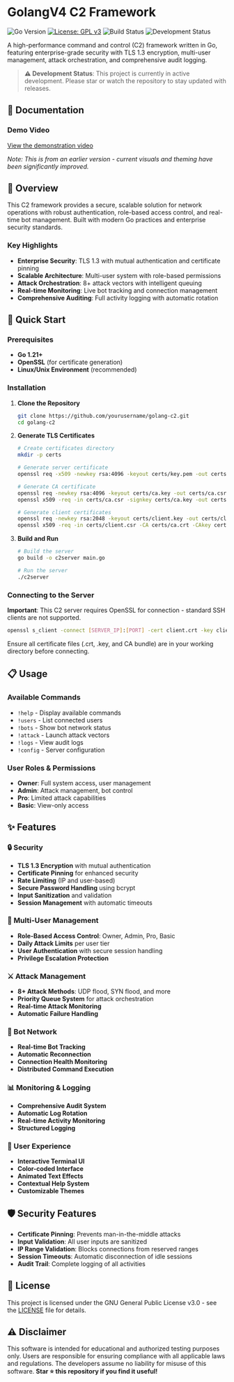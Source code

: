 # GolangV4 C2 Framework

![Go Version](https://img.shields.io/badge/go-1.21+-blue.svg)
[![License: GPL v3](https://img.shields.io/badge/License-GPLv3-blue.svg)](https://www.gnu.org/licenses/gpl-3.0)
![Build Status](https://img.shields.io/badge/build-passing-brightgreen.svg)
![Development Status](https://img.shields.io/badge/status-in%20development-yellow.svg)

A high-performance command and control (C2) framework written in Go, featuring enterprise-grade security with TLS 1.3 encryption, multi-user management, attack orchestration, and comprehensive audit logging.

> **⚠️ Development Status**: This project is currently in active development. Please star or watch the repository to stay updated with releases.

## 📖 Documentation

### Demo Video
[View the demonstration video](https://github.com/user-attachments/assets/d7e4b3d9-75b6-4a4f-95db-f88b376c020f)

*Note: This is from an earlier version - current visuals and theming have been significantly improved.*

## 🎯 Overview

This C2 framework provides a secure, scalable solution for network operations with robust authentication, role-based access control, and real-time bot management. Built with modern Go practices and enterprise security standards.

### Key Highlights
- **Enterprise Security**: TLS 1.3 with mutual authentication and certificate pinning
- **Scalable Architecture**: Multi-user system with role-based permissions
- **Attack Orchestration**: 8+ attack vectors with intelligent queuing
- **Real-time Monitoring**: Live bot tracking and connection management
- **Comprehensive Auditing**: Full activity logging with automatic rotation
  
## 🚀 Quick Start

### Prerequisites
- **Go 1.21+**
- **OpenSSL** (for certificate generation)
- **Linux/Unix Environment** (recommended)

### Installation

1. **Clone the Repository**
   ```bash
   git clone https://github.com/yourusername/golang-c2.git
   cd golang-c2
   ```

2. **Generate TLS Certificates**
   ```bash
   # Create certificates directory
   mkdir -p certs
   
   # Generate server certificate
   openssl req -x509 -newkey rsa:4096 -keyout certs/key.pem -out certs/cert.pem -days 365 -nodes
   
   # Generate CA certificate
   openssl req -newkey rsa:4096 -keyout certs/ca.key -out certs/ca.csr -nodes
   openssl x509 -req -in certs/ca.csr -signkey certs/ca.key -out certs/ca.crt
   
   # Generate client certificates
   openssl req -newkey rsa:2048 -keyout certs/client.key -out certs/client.csr -nodes
   openssl x509 -req -in certs/client.csr -CA certs/ca.crt -CAkey certs/ca.key -out certs/client.crt -days 365
   ```

3. **Build and Run**
   ```bash
   # Build the server
   go build -o c2server main.go
   
   # Run the server
   ./c2server
   ```

### Connecting to the Server

**Important**: This C2 server requires OpenSSL for connection - standard SSH clients are not supported.

```bash
openssl s_client -connect [SERVER_IP]:[PORT] -cert client.crt -key client.key -CAfile ca.crt
```

Ensure all certificate files (.crt, .key, and CA bundle) are in your working directory before connecting.

## 📋 Usage

### Available Commands
- `!help` - Display available commands
- `!users` - List connected users
- `!bots` - Show bot network status
- `!attack` - Launch attack vectors
- `!logs` - View audit logs
- `!config` - Server configuration

### User Roles & Permissions
- **Owner**: Full system access, user management
- **Admin**: Attack management, bot control
- **Pro**: Limited attack capabilities
- **Basic**: View-only access
  
## ✨ Features

### 🔒 Security
- **TLS 1.3 Encryption** with mutual authentication
- **Certificate Pinning** for enhanced security
- **Rate Limiting** (IP and user-based)
- **Secure Password Handling** using bcrypt
- **Input Sanitization** and validation
- **Session Management** with automatic timeouts

### 👥 Multi-User Management
- **Role-Based Access Control**: Owner, Admin, Pro, Basic
- **Daily Attack Limits** per user tier
- **User Authentication** with secure session handling
- **Privilege Escalation Protection**

### ⚔️ Attack Management
- **8+ Attack Methods**: UDP flood, SYN flood, and more
- **Priority Queue System** for attack orchestration
- **Real-time Attack Monitoring**
- **Automatic Failure Handling**

### 🤖 Bot Network
- **Real-time Bot Tracking**
- **Automatic Reconnection**
- **Connection Health Monitoring**
- **Distributed Command Execution**

### 📊 Monitoring & Logging
- **Comprehensive Audit System**
- **Automatic Log Rotation**
- **Real-time Activity Monitoring**
- **Structured Logging**

### 🎨 User Experience
- **Interactive Terminal UI**
- **Color-coded Interface**
- **Animated Text Effects**
- **Contextual Help System**
- **Customizable Themes**

## 🛡️ Security Features

- **Certificate Pinning**: Prevents man-in-the-middle attacks
- **Input Validation**: All user inputs are sanitized
- **IP Range Validation**: Blocks connections from reserved ranges
- **Session Timeouts**: Automatic disconnection of idle sessions
- **Audit Trail**: Complete logging of all activities

## 📄 License

This project is licensed under the GNU General Public License v3.0 - see the [LICENSE](LICENSE) file for details.

## ⚠️ Disclaimer

This software is intended for educational and authorized testing purposes only. Users are responsible for ensuring compliance with all applicable laws and regulations. The developers assume no liability for misuse of this software.
**Star ⭐ this repository if you find it useful!**
